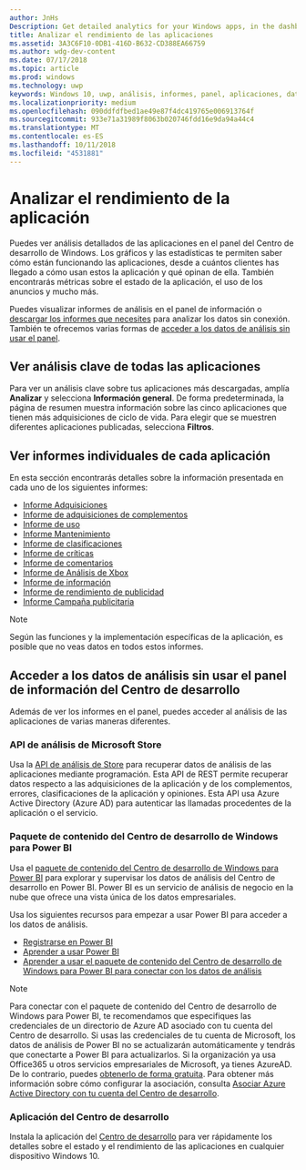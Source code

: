 ```yaml
---
author: JnHs
Description: Get detailed analytics for your Windows apps, in the dashboard or via other methods.
title: Analizar el rendimiento de las aplicaciones
ms.assetid: 3A3C6F10-0DB1-416D-B632-CD388EA66759
ms.author: wdg-dev-content
ms.date: 07/17/2018
ms.topic: article
ms.prod: windows
ms.technology: uwp
keywords: Windows 10, uwp, análisis, informes, panel, aplicaciones, datos, las métricas
ms.localizationpriority: medium
ms.openlocfilehash: 090ddfdfbed1ae49e87f4dc419765e006913764f
ms.sourcegitcommit: 933e71a31989f8063b020746fdd16e9da94a44c4
ms.translationtype: MT
ms.contentlocale: es-ES
ms.lasthandoff: 10/11/2018
ms.locfileid: "4531881"
---
```

# <a name="analyze-app-performance"></a>Analizar el rendimiento de la aplicación

Puedes ver análisis detallados de las aplicaciones en el panel del Centro de desarrollo de Windows. Los gráficos y las estadísticas te permiten saber cómo están funcionando las aplicaciones, desde a cuántos clientes has llegado a cómo usan estos la aplicación y qué opinan de ella. También encontrarás métricas sobre el estado de la aplicación, el uso de los anuncios y mucho más.

Puedes visualizar informes de análisis en el panel de información o [descargar los informes que necesites](download-analytic-reports.md) para analizar los datos sin conexión. También te ofrecemos varias formas de [acceder a los datos de análisis sin usar el panel](#no-dashboard).

## <a name="view-key-analytics-for-all-your-apps"></a>Ver análisis clave de todas las aplicaciones

Para ver un análisis clave sobre tus aplicaciones más descargadas, amplía **Analizar** y selecciona **Información general**. De forma predeterminada, la página de resumen muestra información sobre las cinco aplicaciones que tienen más adquisiciones de ciclo de vida. Para elegir que se muestren diferentes aplicaciones publicadas, selecciona **Filtros**.

## <a name="view-individual-reports-for-each-app"></a>Ver informes individuales de cada aplicación

En esta sección encontrarás detalles sobre la información presentada en cada uno de los siguientes informes:

-   [Informe Adquisiciones](acquisitions-report.md)
-   [Informe de adquisiciones de complementos](add-on-acquisitions-report.md)
-   [Informe de uso](usage-report.md)
-   [Informe Mantenimiento](health-report.md)
-   [Informe de clasificaciones](ratings-report.md)
-   [Informe de críticas](reviews-report.md)
-   [Informe de comentarios](feedback-report.md)
-   [Informe de Análisis de Xbox](xbox-analytics-report.md)
-   [Informe de información](insights-report.md)
-   [Informe de rendimiento de publicidad](advertising-performance-report.md)
-   [Informe Campaña publicitaria](promote-your-app-report.md)


> [!NOTE]
> Según las funciones y la implementación específicas de la aplicación, es posible que no veas datos en todos estos informes.

<span id="no-dashboard"/>

## <a name="access-analytics-data-without-using-the-dev-center-dashboard"></a>Acceder a los datos de análisis sin usar el panel de información del Centro de desarrollo

Además de ver los informes en el panel, puedes acceder al análisis de las aplicaciones de varias maneras diferentes.

### <a name="microsoft-store-analytics-api"></a>API de análisis de Microsoft Store

Usa la [API de análisis de Store](../monetize/access-analytics-data-using-windows-store-services.md) para recuperar datos de análisis de las aplicaciones mediante programación. Esta API de REST permite recuperar datos respecto a las adquisiciones de la aplicación y de los complementos, errores, clasificaciones de la aplicación y opiniones. Esta API usa Azure Active Directory (Azure AD) para autenticar las llamadas procedentes de la aplicación o el servicio.

### <a name="windows-dev-center-content-pack-for-power-bi"></a>Paquete de contenido del Centro de desarrollo de Windows para Power BI

Usa el [paquete de contenido del Centro de desarrollo de Windows para Power BI](https://powerbi.microsoft.com/documentation/powerbi-content-pack-windows-dev-center/) para explorar y supervisar los datos de análisis del Centro de desarrollo en Power BI. Power BI es un servicio de análisis de negocio en la nube que ofrece una vista única de los datos empresariales.

Usa los siguientes recursos para empezar a usar Power BI para acceder a los datos de análisis.

* [Registrarse en Power BI](https://powerbi.microsoft.com/documentation/powerbi-service-self-service-signup-for-power-bi/)
* [Aprender a usar Power BI](https://powerbi.microsoft.com/guided-learning/)
* [Aprender a usar el paquete de contenido del Centro de desarrollo de Windows para Power BI para conectar con los datos de análisis](https://powerbi.microsoft.com/documentation/powerbi-content-pack-windows-dev-center/)

> [!NOTE]
> Para conectar con el paquete de contenido del Centro de desarrollo de Windows para Power BI, te recomendamos que especifiques las credenciales de un directorio de Azure AD asociado con tu cuenta del Centro de desarrollo. Si usas las credenciales de tu cuenta de Microsoft, los datos de análisis de Power BI no se actualizarán automáticamente y tendrás que conectarte a Power BI para actualizarlos. Si la organización ya usa Office365 u otros servicios empresariales de Microsoft, ya tienes AzureAD. De lo contrario, puedes [obtenerlo de forma gratuita](http://go.microsoft.com/fwlink/p/?LinkId=703757). Para obtener más información sobre cómo configurar la asociación, consulta [Asociar Azure Active Directory con tu cuenta del Centro de desarrollo](associate-azure-ad-with-dev-center.md).

### <a name="dev-center-app"></a>Aplicación del Centro de desarrollo

Instala la aplicación del [Centro de desarrollo](https://www.microsoft.com/store/apps/dev-center/9nblggh4r5ws) para ver rápidamente los detalles sobre el estado y el rendimiento de las aplicaciones en cualquier dispositivo Windows 10.

